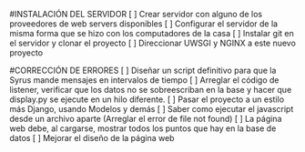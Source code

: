 #INSTALACIÓN DEL SERVIDOR
[ ] Crear servidor con alguno de los proveedores de web servers disponibles
[ ] Configurar el servidor de la misma forma que se hizo con los computadores de la casa
[ ] Instalar git en el servidor y clonar el proyecto
[ ] Direccionar UWSGI y NGINX a este nuevo proyecto

#CORRECCIÓN DE ERRORES
[ ] Diseñar un script definitivo para que la Syrus mande mensajes en intervalos de tiempo
[ ] Arreglar el código de listener, verificar que los datos no se sobreescriban en la base
    y hacer que display.py se ejecute en un hilo diferente.
[ ] Pasar el proyecto a un estilo más Django, usando Modelos y demás
[ ] Saber como ejecutar el javascript desde un archivo aparte (Arreglar el error de file
    not found)
[ ] La página web debe, al cargarse, mostrar todos los puntos que hay en la base de datos
[ ] Mejorar el diseño de la página web
